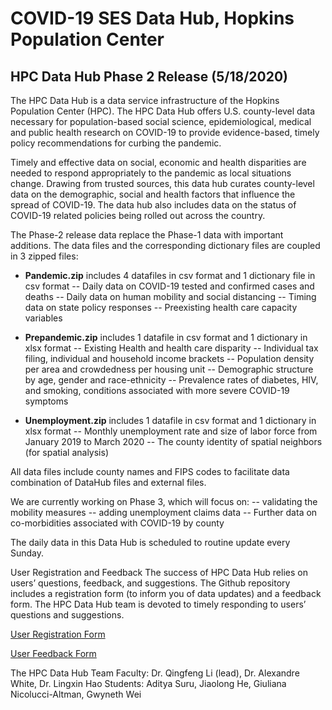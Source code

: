 # COVID-19 SES Data Hub, Hopkins Population Center

## HPC Data Hub Phase 2 Release (5/18/2020)

The HPC Data Hub is a data service infrastructure of the Hopkins Population Center (HPC). The HPC Data Hub offers U.S. county-level data necessary for population-based social science, epidemiological, medical and public health research on COVID-19 to provide evidence-based, timely policy recommendations for curbing the pandemic. 

Timely and effective data on social, economic and health disparities are needed to respond appropriately to the pandemic as local situations change. Drawing from trusted sources, this data hub curates county-level data on the demographic, social and health factors that influence the spread of COVID-19. The data hub also includes data on the status of COVID-19 related policies being rolled out across the country. 

The Phase-2 release data replace the Phase-1 data with important additions. The data files and the corresponding dictionary files are coupled in 3 zipped files:
- **Pandemic.zip** includes 4 datafiles in csv format and 1 dictionary file in csv format
-- Daily data on COVID-19 tested and confirmed cases and deaths
-- Daily data on human mobility and social distancing
-- Timing data on state policy responses
-- Preexisting health care capacity variables

- **Prepandemic.zip** includes 1 datafile in csv format and 1 dictionary in xlsx format
--	Existing Health and health care disparity 
--	Individual tax filing, individual and household income brackets
--	Population density per area and crowdedness per housing unit
--	Demographic structure by age, gender and race-ethnicity
-- Prevalence rates of diabetes, HIV, and smoking, conditions associated with more severe COVID-19 symptoms

- **Unemployment.zip** includes 1 datafile in csv format and 1 dictionary in xlsx format
-- Monthly unemployment rate and size of labor force from January 2019 to March 2020
-- The county identity of spatial neighbors (for spatial analysis)

All data files include county names and FIPS codes to facilitate data combination of DataHub files and external files. 

We are currently working on Phase 3, which will focus on: 
-- validating the mobility measures
-- adding unemployment claims data
-- Further data on co-morbidities associated with COVID-19 by county

The daily data in this Data Hub is scheduled to routine update every Sunday.

User Registration and Feedback
The success of HPC Data Hub relies on users’ questions, feedback, and suggestions. The Github repository includes a registration form (to inform you of data updates) and a feedback form. The HPC Data Hub team is devoted to timely responding to users’ questions and suggestions.

[User Registration Form](https://docs.google.com/forms/d/e/1FAIpQLSdomJngQRiPA-2tfa8WQA_nbscVf0y2hV_XRPRjFqnvx80XpA/viewform?usp=pp_url)

[User Feedback Form](https://docs.google.com/forms/d/e/1FAIpQLSeh1KCx57yQEZiGfem7dWUjyEDxmsr4sU25JOQdH80ERjpGlQ/viewform?usp=pp_url)

The HPC Data Hub Team
Faculty: Dr. Qingfeng Li (lead), Dr. Alexandre White, Dr. Lingxin Hao
Students: Aditya Suru, Jiaolong He, Giuliana Nicolucci-Altman, Gwyneth Wei
